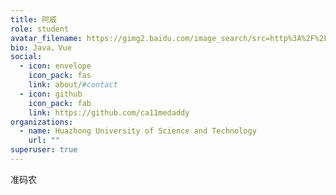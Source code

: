 ```yaml
---
title: 阿威
role: student
avatar_filename: https://gimg2.baidu.com/image_search/src=http%3A%2F%2Fpic1.win4000.com%2Fpic%2F8%2Fc6%2F75e21191331_250_300.jpg&refer=http%3A%2F%2Fpic1.win4000.com&app=2002&size=f9999,10000&q=a80&n=0&g=0n&fmt=jpeg?sec=1619600047&t=cfe599e2c037cc59a423cdd3b115c837
bio: Java，Vue
social:
  - icon: envelope
    icon_pack: fas
    link: about/#contact
  - icon: github
    icon_pack: fab
    link: https://github.com/ca11medaddy
organizations:
  - name: Huazhong University of Science and Technology
    url: ""
superuser: true
---
```

准码农